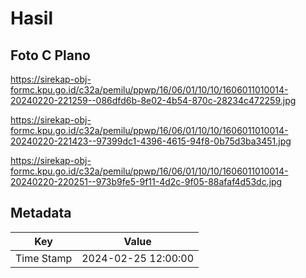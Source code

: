 # Hasil

## Foto C Plano

https://sirekap-obj-formc.kpu.go.id/c32a/pemilu/ppwp/16/06/01/10/10/1606011010014-20240220-221259--086dfd6b-8e02-4b54-870c-28234c472259.jpg

https://sirekap-obj-formc.kpu.go.id/c32a/pemilu/ppwp/16/06/01/10/10/1606011010014-20240220-221423--97399dc1-4396-4615-94f8-0b75d3ba3451.jpg

https://sirekap-obj-formc.kpu.go.id/c32a/pemilu/ppwp/16/06/01/10/10/1606011010014-20240220-220251--973b9fe5-9f11-4d2c-9f05-88afaf4d53dc.jpg


## Metadata

| Key        | Value               |
| ---------- | ------------------- |
| Time Stamp | 2024-02-25 12:00:00 |



